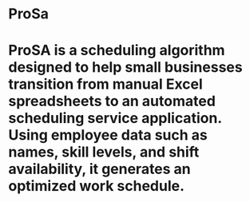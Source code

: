 # ProSa
# ProSA is a scheduling algorithm designed to help small businesses transition from manual Excel spreadsheets to an automated scheduling service application. Using employee data such as names, skill levels, and shift availability, it generates an optimized work schedule.
